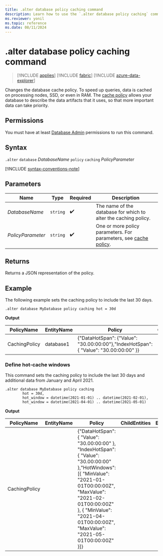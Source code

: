 ```yaml
---
title: .alter database policy caching command
description: Learn how to use the `.alter database policy caching` command to change the database cache policy.
ms.reviewer: yonil
ms.topic: reference
ms.date: 08/11/2024
---
```

# .alter database policy caching command

> [!INCLUDE [applies](../includes/applies-to-version/applies.md)] [!INCLUDE [fabric](../includes/applies-to-version/fabric.md)] [!INCLUDE [azure-data-explorer](../includes/applies-to-version/azure-data-explorer.md)]

Changes the database cache policy. To speed up queries, data is cached on processing nodes, SSD, or even in RAM. The [cache policy](cache-policy.md) allows your database to describe the data artifacts that it uses, so that more important data can take priority.

## Permissions

You must have at least [Database Admin](../access-control/role-based-access-control.md) permissions to run this command.

## Syntax

`.alter` `database` *DatabaseName* `policy` `caching` *PolicyParameter*

[!INCLUDE [syntax-conventions-note](../includes/syntax-conventions-note.md)]

## Parameters

|Name|Type|Required|Description|
|--|--|--|--|
|*DatabaseName*| `string` | :heavy_check_mark:|The name of the database for which to alter the caching policy.|
|*PolicyParameter*| `string` | :heavy_check_mark:|One or more policy parameters. For parameters, see [cache policy](cache-policy.md).|

## Returns

Returns a JSON representation of the policy.

## Example

The following example sets the caching policy to include the last 30 days.

```kusto
.alter database MyDatabase policy caching hot = 30d
```

**Output**

|PolicyName|EntityName|Policy|ChildEntities|EntityType|
|---|---|---|---|---|
|CachingPolicy| database1 |{"DataHotSpan": {"Value": "30.00:00:00"},"IndexHotSpan": { "Value": "30.00:00:00" }} | | |

### Define hot-cache windows

This command sets the caching policy to include the last 30 days and additional data from January and April 2021.

```kusto
.alter database MyDatabase policy caching 
        hot = 30d,
        hot_window = datetime(2021-01-01) .. datetime(2021-02-01),
        hot_window = datetime(2021-04-01) .. datetime(2021-05-01)
```

**Output**

|PolicyName|EntityName|Policy|ChildEntities|EntityType|
|---|---|---|---|---|
|CachingPolicy| |{"DataHotSpan": { "Value": "30.00:00:00" }, "IndexHotSpan": {    "Value": "30.00:00:00" },"HotWindows": [{ "MinValue": "2021-01-01T00:00:00Z", "MaxValue": "2021-02-01T00:00:00Z" }, { "MinValue": "2021-04-01T00:00:00Z", "MaxValue": "2021-05-01T00:00:00Z" }]}| |
